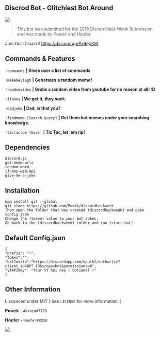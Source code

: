 
## Discrod Bot - Glitchiest Bot Around
[![](https://cdn.discordapp.com/attachments/468939534206238751/592830380952911912/68747470733a2f2f692e696d6775722e636f6d2f33736c7a4965342e706e67.png)](https://blog.discordapp.com/discord-community-hack-week-build-and-create-alongside-us-6b2a7b7bba33)

> This bot was submitted for the 2019 DiscordHack Week Submission and was made by Powzk and Hoofer.

Join Our Discord! https://discord.gg/Pa9epKM

## Commands & Features
`!commands` **| Gives user a list of commands** 

`!makemelaugh` **| Generates a random meme!**

`!randomvideo` **| Grabs a random video from youtube for no reason at all! :D**

`!ifunny` **| We get it, they suck.** 

`!dadjoke` **| Dad, is that you?**

`!findmeme [Search Query]` **| Get them hot memes under your searching knowledge.**

`!tictactoe [User]` **| Tic Tac, let 'em rip!**




## Dependencies

    discord.js
    get-meme-urls
    random-word 
    ifunny-web-api 
    give-me-a-joke


## Installation
    npm install git --global
    git clone https://github.com/Powzk/discordhackweek
    Then open the folder that was created (discordhackweek) and open config.json
    Change the (token) value to your bot token.
    Go back to the (discordhackweek) folder and run (start.bat)


## Default Config.json

    {
    "prefix": "!",
    "token":"",
    "botInvite":"https://discordapp.com/oauth2/authorize?client_id=BOT_ID&scope=bot&permissions=8",
    "ytAPIkey": "Your YT Api Key ( Optional )"
    }


## Other Information
Liscenced under MIT ( See `LICENSE` for more information. )

**Powzk -** `Akkoza#7779`

**Hoofer -** `Hoofer#8250`

![](http://www.simpleimageresizer.com/_uploads/photos/0f21d5c4/68747470733a2f2f692e726564642e69742f39337769636b7a7973647032312e706e67_3_50x50.png)

